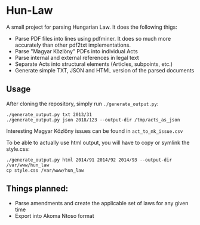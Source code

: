 # Hun-Law

A small project for parsing Hungarian Law. It does the following thigs:

* Parse PDF files into lines using pdfminer. It does so much more accurately
  than other pdf2txt implementations.
* Parse "Magyar Közlöny" PDFs into individual Acts
* Parse internal and external references in legal text
* Separate Acts into structural elements (Articles, subpoints, etc.)
* Generate simple TXT, JSON and HTML version of the parsed documents

## Usage

After cloning the repository, simply run `./generate_output.py`:

```
./generate_output.py txt 2013/31
./generate_output.py json 2018/123 --output-dir /tmp/acts_as_json
```

Interesting Magyar Közlöny issues can be found in `act_to_mk_issue.csv`

To be able to actually use html output, you will have to copy or symlink the
style.css:
```
./generate_output.py html 2014/91 2014/92 2014/93 --output-dir /var/www/hun_law
cp style.css /var/www/hun_law
```


## Things planned:

* Parse amendments and create the applicable set of laws for any given time
* Export into Akoma Ntoso format
